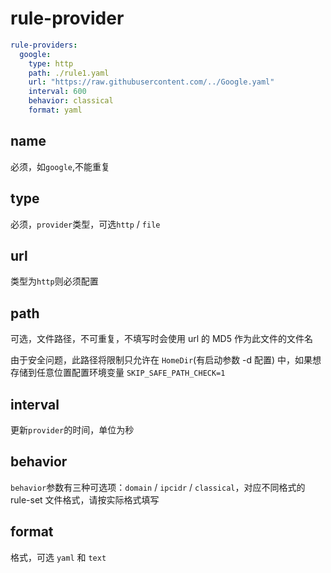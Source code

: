 # rule-provider

```{.yaml linenums="1"}
rule-providers:
  google:
    type: http
    path: ./rule1.yaml 
    url: "https://raw.githubusercontent.com/../Google.yaml"
    interval: 600
    behavior: classical
    format: yaml
```

## name

必须，如`google`,不能重复

## type

必须，`provider`类型，可选`http` / `file`

## url

类型为`http`则必须配置

## path

可选，文件路径，不可重复，不填写时会使用 url 的 MD5 作为此文件的文件名

由于安全问题，此路径将限制只允许在 `HomeDir`(有启动参数 -d 配置) 中，如果想存储到任意位置配置环境变量 `SKIP_SAFE_PATH_CHECK=1`

## interval

更新`provider`的时间，单位为秒

## behavior

`behavior`参数有三种可选项：`domain` / `ipcidr` / `classical`，对应不同格式的 rule-set 文件格式，请按实际格式填写

## format

格式，可选 `yaml` 和 `text`
